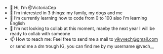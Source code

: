 - 👋 Hi, I’m @VictoriaCep
- 👀 I’m interested in 3 things: my family, my dogs and me 
- 🌱 I’m currently learning how to code from 0 to 100 also I'm learning English
- 💞️ I’m not looking to collab at this moment, maeby the next year I will be ready to collab with someone 
- 📫 How to reach me: Feel free to send me a mail to vikyvech@gmail.com or send me a dm trough IG, you can find me by my username @vech__
<!---
VictoriaCep/VictoriaCep is a ✨ special ✨ repository because its `README.md` (this file) appears on your GitHub profile.
You can click the Preview link to take a look at your changes.
--->
